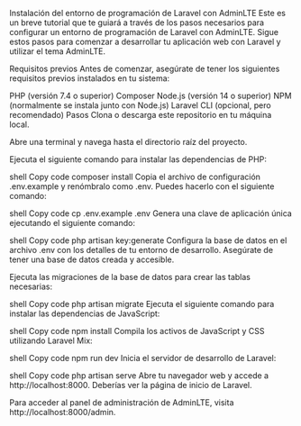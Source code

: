 Instalación del entorno de programación de Laravel con AdminLTE
Este es un breve tutorial que te guiará a través de los pasos necesarios para configurar un entorno de programación de Laravel con AdminLTE. Sigue estos pasos para comenzar a desarrollar tu aplicación web con Laravel y utilizar el tema AdminLTE.

Requisitos previos
Antes de comenzar, asegúrate de tener los siguientes requisitos previos instalados en tu sistema:

PHP (versión 7.4 o superior)
Composer
Node.js (versión 14 o superior)
NPM (normalmente se instala junto con Node.js)
Laravel CLI (opcional, pero recomendado)
Pasos
Clona o descarga este repositorio en tu máquina local.

Abre una terminal y navega hasta el directorio raíz del proyecto.

Ejecuta el siguiente comando para instalar las dependencias de PHP:

shell
Copy code
composer install
Copia el archivo de configuración .env.example y renómbralo como .env. Puedes hacerlo con el siguiente comando:

shell
Copy code
cp .env.example .env
Genera una clave de aplicación única ejecutando el siguiente comando:

shell
Copy code
php artisan key:generate
Configura la base de datos en el archivo .env con los detalles de tu entorno de desarrollo. Asegúrate de tener una base de datos creada y accesible.

Ejecuta las migraciones de la base de datos para crear las tablas necesarias:

shell
Copy code
php artisan migrate
Ejecuta el siguiente comando para instalar las dependencias de JavaScript:

shell
Copy code
npm install
Compila los activos de JavaScript y CSS utilizando Laravel Mix:

shell
Copy code
npm run dev
Inicia el servidor de desarrollo de Laravel:

shell
Copy code
php artisan serve
Abre tu navegador web y accede a http://localhost:8000. Deberías ver la página de inicio de Laravel.

Para acceder al panel de administración de AdminLTE, visita http://localhost:8000/admin.
